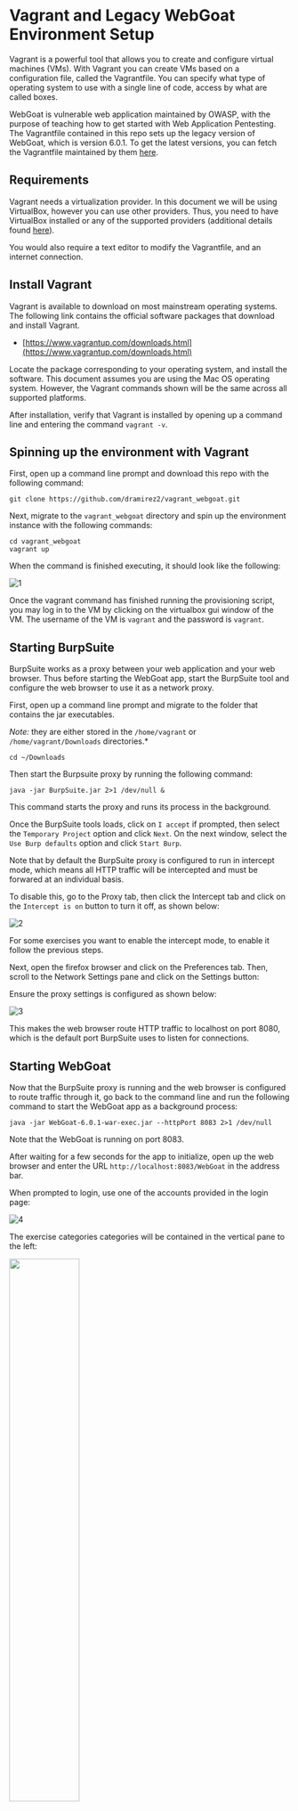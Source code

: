# Vagrant and Legacy WebGoat Environment Setup

Vagrant is a powerful tool that allows you to create and configure virtual machines (VMs).
With Vagrant you can create VMs based on a configuration file, called the Vagrantfile. You can specify what type of operating system to use with a single line of code, access by what are called boxes.  

WebGoat is vulnerable web application maintained by OWASP, with the purpose of teaching how to get started with Web Application Pentesting. The Vagrantfile contained in this repo sets up the legacy version of WebGoat, which is version 6.0.1. To get the latest versions, you can fetch the Vagrantfile maintained by them [here](https://github.com/WebGoat/WebGoat/tree/develop/webgoat-images/vagrant-training).

## Requirements
Vagrant needs a virtualization provider. In this document we will be using VirtualBox, however you can use other providers. Thus, you need to have VirtualBox installed or any of the supported providers (additional details found [here](https://www.vagrantup.com/docs/providers/)).

You would also require a text editor to modify the Vagrantfile, and an internet connection.

## Install Vagrant
Vagrant is available to download on most mainstream operating systems. The following link contains the official software packages that download and install Vagrant.

* [https://www.vagrantup.com/downloads.html](https://www.vagrantup.com/downloads.html)

Locate the package corresponding to your operating system, and install the software. This document assumes you are using the Mac OS operating system. However, the Vagrant commands shown will be the same across all supported platforms.

After installation, verify that Vagrant is installed by opening up a command line and entering the command `vagrant -v`.

## Spinning up the environment with Vagrant

First, open up a command line prompt and download this repo with the following command:
	
	git clone https://github.com/dramirez2/vagrant_webgoat.git
	
Next, migrate to the `vagrant_webgoat` directory and  spin up the environment instance with the following commands:

	cd vagrant_webgoat
	vagrant up
	
When the command is finished executing, it should look like the following:

![1]

Once the vagrant command has finished running the provisioning script, you may log in to the VM by clicking on the virtualbox gui window of the VM. The username of the VM is `vagrant` and the password is `vagrant`.

## Starting BurpSuite 

BurpSuite works as a proxy between your web application and your web browser. Thus before starting the WebGoat app, start the BurpSuite tool and configure the web browser to use it as a network proxy.

First, open up a command line prompt and migrate to the folder that contains the jar executables. 

*Note:* they are either stored in the `/home/vagrant` or `/home/vagrant/Downloads` directories.*

	cd ~/Downloads

Then start the Burpsuite proxy by running the following command:

	java -jar BurpSuite.jar 2>1 /dev/null &
	
This command starts the proxy and runs its process in the background.

Once the BurpSuite tools loads, click on `I accept` if prompted, then select the `Temporary Project` option and click `Next`. On the next window, select the `Use Burp defaults` option and click `Start Burp`.

Note that by default the BurpSuite proxy is configured to run in intercept mode, which means all HTTP traffic will be intercepted and must be forwared at an individual basis. 

To disable this, go to the Proxy tab, then click the Intercept tab and click on the `Intercept is on` button to turn it off, as shown below:

![2]

For some exercises you want to enable the intercept mode, to enable it follow the previous steps.

Next, open the firefox browser and click on the Preferences tab. Then, scroll to the Network Settings pane and click on the Settings button:

Ensure the proxy settings is configured as shown below:

![3]

This makes the web browser route HTTP traffic to localhost on port 8080, which is the default port BurpSuite uses to listen for connections.


## Starting WebGoat

Now that the BurpSuite proxy is running and the web browser is configured to route traffic through it, go back to the command line and run the following command to start the WebGoat app as a background process:

	java -jar WebGoat-6.0.1-war-exec.jar --httpPort 8083 2>1 /dev/null
	
Note that the WebGoat is running on port 8083.

After waiting for a few seconds for the app to initialize, open up the web browser and enter the URL `http://localhost:8083/WebGoat` in the address bar.

When prompted to login, use one of the accounts provided in the login page:

![4]

The exercise categories categories will be contained in the vertical pane to the left:

<img src="SCREENSHOTS/5.png" align="center" height="50%" width="50%">

  
### Individual view of exercises

Some exercises depend on messages being rendered to exploit a vulnerability, such as the Cross-Site Scripting vulnerabilities. 

In the event that you are using the correct input to exploit a vulnerability but nothing is happening, then run the exercise in a separate tab.

First, look for the `Screen` and `menu` parameters that correspond to the exercise you are working on. The following is an example of the parameters for the CSRF Token By-Pass exercise:

<img src="SCREENSHOTS/6.png" align="center" height="50%" width="50%">

Then, open up a new tab and enter the following URL, replacing the appropriate values for each parameter:
	
	http://localhost:8083/WebGoat/attack?Screen=<VALUE>&menu=<VALUE>

The exercise would look like the following:

![7]

Now you have the environment setup and can start practicing your web application pentesting skills!


<!-- References to images -->

[1]: SCREENSHOTS/1.png
[2]: SCREENSHOTS/2.png
[3]: SCREENSHOTS/3.png
[4]: SCREENSHOTS/4.png
[7]: SCREENSHOTS/7.png
